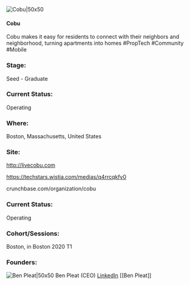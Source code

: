 

![Cobu|50x50](https://apimg.techstars.com/connect/images/image_files/5e8a7d1534a60d7743000095/original/CobuLogoTech.png)

#### Cobu
Cobu makes it easy for residents to connect with their neighbors and neighborhood, turning apartments into homes #PropTech #Community #Mobile

### Stage: 
Seed - Graduate 

### Current Status: 
Operating

### Where:
Boston, Massachusetts, United States

### Site:
http://livecobu.com

https://techstars.wistia.com/medias/q4rrcqkfy0

crunchbase.com/organization/cobu

### Current Status: 
Operating

### Cohort/Sessions: 
Boston, in Boston 2020 T1

### Founders: 

![Ben Pleat|50x50](https://apimg.techstars.com/connect/images/image_files/5e9dbd69a36c115d3b0000fc/original/BenPleat.jpg) Ben Pleat (CEO) [LinkedIn](https://linkedin.com/in/benjamin-pleat-7070ab88) [[Ben Pleat]]


